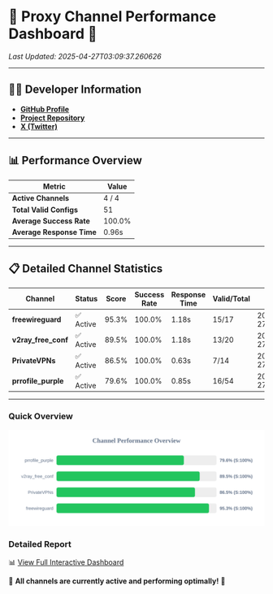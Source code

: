 # 🌟 Proxy Channel Performance Dashboard 🌟

_Last Updated: 2025-04-27T03:09:37.260626_

---

## 👩‍💻 Developer Information

- **[GitHub Profile](https://github.com/4n0nymou3)**  
- **[Project Repository](https://github.com/4n0nymou3/multi-proxy-config-fetcher)**  
- **[X (Twitter)](https://x.com/4n0nymou3)**  

---

## 📊 Performance Overview

| Metric                | Value       |
|-----------------------|-------------|
| **Active Channels**   | 4 / 4       |
| **Total Valid Configs** | 51          |
| **Average Success Rate** | 100.0%      |
| **Average Response Time** | 0.96s       |

---

## 📋 Detailed Channel Statistics

| Channel          | Status     | Score  | Success Rate | Response Time | Valid/Total | Last Success               |
|------------------|------------|--------|--------------|---------------|-------------|----------------------------|
| **freewireguard**  | ✅ Active  | 95.3%  | 100.0% | 1.18s         | 15/17       | 2025-04-27T03:09:37.258800 |
| **v2ray_free_conf**  | ✅ Active  | 89.5%  | 100.0% | 1.18s         | 13/20       | 2025-04-27T03:09:35.382334 |
| **PrivateVPNs**  | ✅ Active  | 86.5%  | 100.0% | 0.63s         | 7/14       | 2025-04-27T03:09:36.055133 |
| **prrofile_purple**  | ✅ Active  | 79.6%  | 100.0% | 0.85s         | 16/54       | 2025-04-27T03:09:34.155506 |

---

### Quick Overview
<div align="center">
  <a href="https://raw.githubusercontent.com/nullluser/NullRepo/refs/heads/main/assets/channel_stats_chart.svg">
    <img src="https://raw.githubusercontent.com/nullluser/NullRepo/refs/heads/main/assets/channel_stats_chart.svg" alt="Source Performance Statistics" width="800">
  </a>
</div>

### Detailed Report
📊 [View Full Interactive Dashboard](https://htmlpreview.github.io/?https://github.com/nullluser/NullRepo/blob/main/assets/performance_report.html)

🎉 **All channels are currently active and performing optimally!** 🎉
